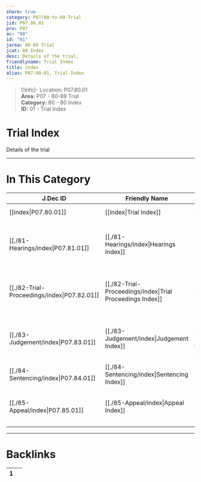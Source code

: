 ```yaml
---  
share: true  
category: P07/80-to-89-Trial  
jid: P07.80.01  
pro: P07  
ac: "80"  
id: "01"  
jarea: 80-89 Trial  
jcat: 80 Index  
desc: Details of the trial.  
friendlyname: Trial Index  
title: index  
alias: P07-80-01, Trial Index  
---  
```

  
>[!info]- Location: P07.80.01  
>**Area:** P07 - 80-89 Trial  
>**Category:** 80 - 80 Index  
>**ID:** 01 - Trial Index  
  
# Trial Index  
  
Details of the trial   
  
  
  
---  
# In This Category  
  
| J.Dec ID                                                                             | Friendly Name                                                                                      | Description                                                     |  
| ------------------------------------------------------------------------------------ | -------------------------------------------------------------------------------------------------- | --------------------------------------------------------------- |  
| [[index\|P07.80.01]]                      | [[index\|Trial Index]]                                  | Details of the trial.                                           |  
| [[./81-Hearings/index\|P07.81.01]]          | [[./81-Hearings/index\|Hearings Index]]                   | Any details of pre-trial hearings, prelim hearings or hearings. |  
| [[./82-Trial-Proceedings/index\|P07.82.01]] | [[./82-Trial-Proceedings/index\|Trial Proceedings Index]] | Anything and everything that happened during trial.             |  
| [[./83-Judgement/index\|P07.83.01]]         | [[./83-Judgement/index\|Judgement Index]]                 | Details regarding the judgement outcome from trial.             |  
| [[./84-Sentencing/index\|P07.84.01]]        | [[./84-Sentencing/index\|Sentencing Index]]               | Information about the sentencing.                               |  
| [[./85-Appeal/index\|P07.85.01]]            | [[./85-Appeal/index\|Appeal Index]]                       | If applicable, information about appeal(s).                     |  
  
  
---  
# Backlinks  
<div><table class="dataview table-view-table"><thead class="table-view-thead"><tr class="table-view-tr-header"><th class="table-view-th"><span></span><span class="dataview small-text">1</span></th><th class="table-view-th"><span></span></th></tr></thead><tbody class="table-view-tbody"></tbody></table></div>